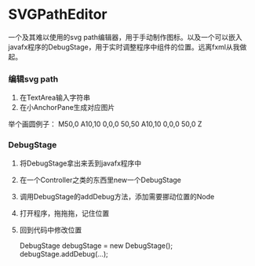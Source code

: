 # SVGPathEditor
一个及其难以使用的svg path编辑器，用于手动制作图标。以及一个可以嵌入javafx程序的DebugStage，用于实时调整程序中组件的位置。远离fxml从我做起。

### 编辑svg path
1. 在TextArea输入字符串
2. 在小AnchorPane生成对应图片

举个画圆例子：
    M50,0
    A10,10 0,0,0 50,50
    A10,10 0,0,0 50,0
    Z
    
### DebugStage

1. 将DebugStage拿出来丢到javafx程序中
2. 在一个Controller之类的东西里new一个DebugStage
3. 调用DebugStage的addDebug方法，添加需要挪动位置的Node
4. 打开程序，拖拖拖，记住位置
5. 回到代码中修改位置

    DebugStage debugStage = new DebugStage();
    debugStage.addDebug(...);
